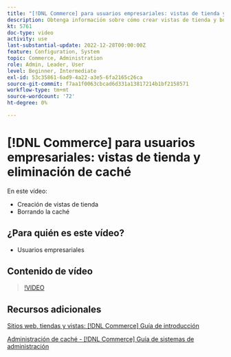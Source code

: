 ```yaml
---
title: "[!DNL Commerce] para usuarios empresariales: vistas de tienda y eliminación de caché"
description: Obtenga información sobre cómo crear vistas de tienda y borrar la caché.
kt: 5761
doc-type: video
activity: use
last-substantial-update: 2022-12-28T00:00:00Z
feature: Configuration, System
topic: Commerce, Administration
role: Admin, Leader, User
level: Beginner, Intermediate
exl-id: 53c35861-6ad9-4a22-a3e5-6fa2165c26ca
source-git-commit: f7aa1f0063cbcad6d331a13817214b1bf2158571
workflow-type: tm+mt
source-wordcount: '72'
ht-degree: 0%

---
```


# [!DNL Commerce] para usuarios empresariales: vistas de tienda y eliminación de caché

En este vídeo:

- Creación de vistas de tienda
- Borrando la caché

## ¿Para quién es este vídeo?

- Usuarios empresariales

## Contenido de vídeo

>[!VIDEO](https://video.tv.adobe.com/v/35946?quality=12&learn=on)

## Recursos adicionales

[Sitios web, tiendas y vistas: [!DNL Commerce] Guía de introducción](https://experienceleague.adobe.com/docs/commerce-admin/start/setup/websites-stores-views.html)

[Administración de caché - [!DNL Commerce] Guía de sistemas de administración](https://experienceleague.adobe.com/docs/commerce-admin/systems/tools/cache-management.html)

